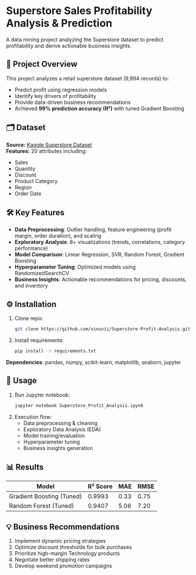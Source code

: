 # Superstore Sales Profitability Analysis & Prediction

A data mining project analyzing the Superstore dataset to predict profitability and derive actionable business insights.

## 📌 Project Overview
This project analyzes a retail superstore dataset (9,994 records) to:
- Predict profit using regression models
- Identify key drivers of profitability
- Provide data-driven business recommendations
- Achieved **99% prediction accuracy (R²)** with tuned Gradient Boosting

## 🗂 Dataset
**Source:** [Kaggle Superstore Dataset](https://www.kaggle.com/datasets/vivek468/superstore-dataset-final)  
**Features:** 20 attributes including:
- Sales
- Quantity
- Discount
- Product Category
- Region
- Order Date

## 🛠 Key Features
- **Data Preprocessing**: Outlier handling, feature engineering (profit margin, order duration), and scaling
- **Exploratory Analysis**: 8+ visualizations (trends, correlations, category performance)
- **Model Comparison**: Linear Regression, SVR, Random Forest, Gradient Boosting
- **Hyperparameter Tuning**: Optimized models using RandomizedSearchCV
- **Business Insights**: Actionable recommendations for pricing, discounts, and inventory

## ⚙️ Installation
1. Clone repo:
   ```bash
   git clone https://github.com/vinuvii/Superstore-Profit-Analysis.git
   ```
2. Install requirements:
   ```bash
   pip install -r requirements.txt
   ```
**Dependencies**: pandas, numpy, scikit-learn, matplotlib, seaborn, jupyter

## 🚀 Usage
1. Run Jupyter notebook:
   ```bash
   jupyter notebook Superstore_Profit_Analysis.ipynb
   ```
2. Execution flow:
   - Data preprocessing & cleaning
   - Exploratory Data Analysis (EDA)
   - Model training/evaluation
   - Hyperparameter tuning
   - Business insights generation

## 📊 Results
| Model | R² Score | MAE | RMSE |
|-------|----------|-----|------|
| Gradient Boosting (Tuned) | 0.9993 | 0.33 | 0.75 |
| Random Forest (Tuned) | 0.9407 | 5.06 | 7.20 |

## 💡 Business Recommendations
1. Implement dynamic pricing strategies
2. Optimize discount thresholds for bulk purchases
3. Prioritize high-margin Technology products
4. Negotiate better shipping rates
5. Develop weekend promotion campaigns

